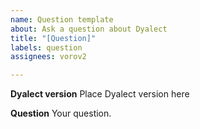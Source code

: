 ```yaml
---
name: Question template
about: Ask a question about Dyalect
title: "[Question]"
labels: question
assignees: vorov2

---
```


**Dyalect version**
Place Dyalect version here

**Question**
Your question.
